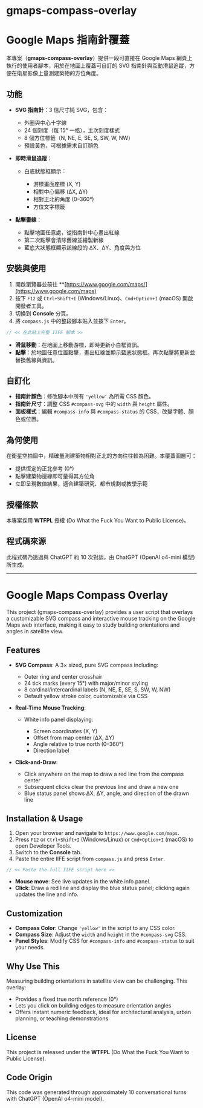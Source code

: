 # gmaps-compass-overlay

# Google Maps 指南針覆蓋

本專案（**gmaps-compass-overlay**）提供一段可直接在 Google Maps 網頁上執行的使用者腳本，用於在地圖上覆蓋可自訂的 SVG 指南針與互動滑鼠追蹤，方便在衛星影像上量測建築物的方位角度。

## 功能

* **SVG 指南針**：3 倍尺寸純 SVG，包含：

  * 外圈與中心十字線
  * 24 個刻度（每 15° 一格），主次刻度樣式
  * 8 個方位標籤（N, NE, E, SE, S, SW, W, NW）
  * 預設黃色，可根據需求自訂顏色

* **即時滑鼠追蹤**：

  * 白底狀態框顯示：

    * 游標畫面座標 (X, Y)
    * 相對中心偏移 (ΔX, ΔY)
    * 相對正北的角度 (0–360°)
    * 方位文字標籤

* **點擊畫線**：

  * 點擊地圖任意處，從指南針中心畫出紅線
  * 第二次點擊會清除舊線並繪製新線
  * 藍底大狀態框顯示該線段的 ΔX、ΔY、角度與方位

## 安裝與使用

1. 開啟瀏覽器並前往 \*\*[https://www.google.com/maps/](https://www.google.com/maps)
2. 按下 `F12` 或 `Ctrl+Shift+I` (Windows/Linux)、`Cmd+Option+I` (macOS) 開啟開發者工具。
3. 切換到 **Console** 分頁。
4. 將 `compass.js` 中的整段腳本貼入並按下 `Enter`。

```js
// << 在此貼上完整 IIFE 腳本 >>
```

* **滑鼠移動**：在地圖上移動游標，即時更新小白框資訊。
* **點擊**：於地圖任意位置點擊，畫出紅線並顯示藍底狀態框。再次點擊將更新並替換舊線與資訊。

## 自訂化

* **指南針顏色**：修改腳本中所有 `'yellow'` 為所需 CSS 顏色。
* **指南針尺寸**：調整 CSS `#compass-svg` 中的 `width` 與 `height` 屬性。
* **面板樣式**：編輯 `#compass-info` 與 `#compass-status` 的 CSS，改變字體、顏色或位置。

## 為何使用

在衛星空拍圖中，精確量測建築物相對正北的方向往往較為困難。本覆蓋圖層可：

* 提供恆定的正北參考 (0°)
* 點擊建築物邊緣即可量得其方位角
* 立即呈現數值結果，適合建築研究、都市規劃或教學示範

## 授權條款

本專案採用 **WTFPL** 授權 (Do What the Fuck You Want to Public License)。

## 程式碼來源

此程式碼乃透過與 ChatGPT 約 10 次對談，由 ChatGPT (OpenAI o4-mini 模型) 所生成。

---

# Google Maps Compass Overlay

This project (gmaps-compass-overlay) provides a user script that overlays a customizable SVG compass and interactive mouse tracking on the Google Maps web interface, making it easy to study building orientations and angles in satellite view.

## Features

* **SVG Compass**: A 3× sized, pure SVG compass including:

  * Outer ring and center crosshair
  * 24 tick marks (every 15°) with major/minor styling
  * 8 cardinal/intercardinal labels (N, NE, E, SE, S, SW, W, NW)
  * Default yellow stroke color, customizable via CSS

* **Real-Time Mouse Tracking**:

  * White info panel displaying:

    * Screen coordinates (X, Y)
    * Offset from map center (ΔX, ΔY)
    * Angle relative to true north (0–360°)
    * Direction label

* **Click-and-Draw**:

  * Click anywhere on the map to draw a red line from the compass center
  * Subsequent clicks clear the previous line and draw a new one
  * Blue status panel shows ΔX, ΔY, angle, and direction of the drawn line

## Installation & Usage

1. Open your browser and navigate to `https://www.google.com/maps`.
2. Press `F12` or `Ctrl+Shift+I` (Windows/Linux) or `Cmd+Option+I` (macOS) to open Developer Tools.
3. Switch to the **Console** tab.
4. Paste the entire IIFE script from `compass.js` and press `Enter`.

```js
// << Paste the full IIFE script here >>
```

* **Mouse move**: See live updates in the white info panel.
* **Click**: Draw a red line and display the blue status panel; clicking again updates the line and info.

## Customization

* **Compass Color**: Change `'yellow'` in the script to any CSS color.
* **Compass Size**: Adjust the `width` and `height` in the `#compass-svg` CSS.
* **Panel Styles**: Modify CSS for `#compass-info` and `#compass-status` to suit your needs.

## Why Use This

Measuring building orientations in satellite view can be challenging. This overlay:

* Provides a fixed true north reference (0°)
* Lets you click on building edges to measure orientation angles
* Offers instant numeric feedback, ideal for architectural analysis, urban planning, or teaching demonstrations

## License

This project is released under the **WTFPL** (Do What the Fuck You Want to Public License).

## Code Origin

This code was generated through approximately 10 conversational turns with ChatGPT (OpenAI o4-mini model).
